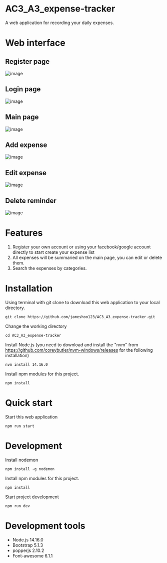 # AC3_A3_expense-tracker
A web application for recording your daily expenses.

# Web interface
## Register page
![image](https://user-images.githubusercontent.com/87403901/161212313-6b1a8242-3d6e-4e18-a570-5666d239817b.png)

## Login page
![image](https://user-images.githubusercontent.com/87403901/161212385-c130a307-d056-4a83-9fa8-1adabdddc229.png)

## Main page
![image](https://user-images.githubusercontent.com/87403901/161212475-fe510cf2-ccb6-4bcf-9e85-2af932e64c19.png)

## Add expense
![image](https://user-images.githubusercontent.com/87403901/161212611-77f45422-8f0e-45a6-962a-58f5d4b00259.png)

## Edit expense
![image](https://user-images.githubusercontent.com/87403901/161212685-3f7329c0-ab66-40c7-9c09-be3b8eeff9e0.png)

## Delete reminder
![image](https://user-images.githubusercontent.com/87403901/161612654-07fc1a26-987d-49d4-a61f-c2802ce71dbb.png)

# Features
1. Register your own account or using your facebook/google account directly to start create your expense list
2. All expenses will be summaried on the main page, you can edit or delete them.
3. Search the expenses by categories.

# Installation
Using terminal with git clone to download this web application to your local directory.

    git clone https://github.com/jameshoo123/AC3_A3_expense-tracker.git

Change the working directory 

    cd AC3_A3_expense-tracker

Install Node.js (you need to download and install the "nvm" from https://github.com/coreybutler/nvm-windows/releases for the following installation)

    nvm install 14.16.0

Install npm modules for this project.

    npm install

# Quick start
Start this web application

    npm run start

# Development
Install nodemon

    npm install -g nodemon
    
Install npm modules for this project.

    npm install

Start project development

    npm run dev
    
# Development tools
* Node.js 14.16.0
* Bootstrap 5.1.3
* popperjs 2.10.2
* Font-awesome 6.1.1

